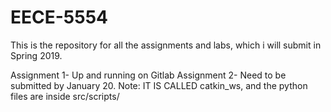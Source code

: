 # EECE-5554

This is the repository for all the assignments and labs, which i will submit in Spring 2019.

Assignment 1- Up and running on Gitlab
Assignment 2- Need to be submitted by January 20. 
Note: IT IS CALLED catkin_ws, and the python files are inside src/scripts/